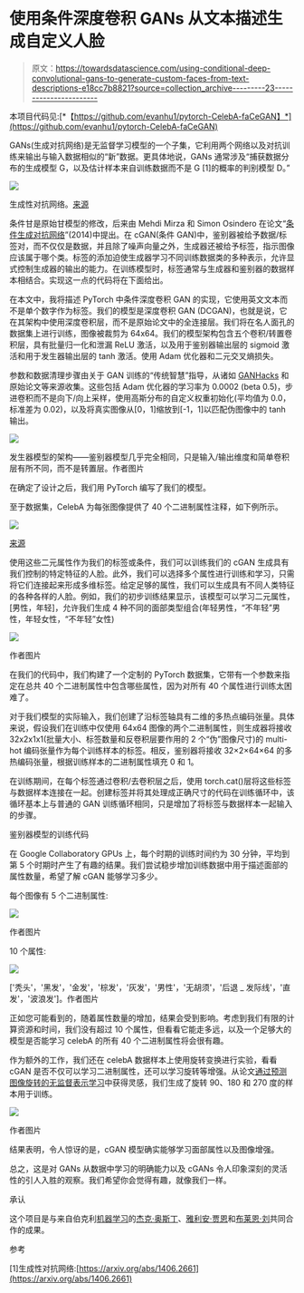 # 使用条件深度卷积 GANs 从文本描述生成自定义人脸

> 原文：<https://towardsdatascience.com/using-conditional-deep-convolutional-gans-to-generate-custom-faces-from-text-descriptions-e18cc7b8821?source=collection_archive---------23----------------------->

本项目代码见:[*【https://github.com/evanhu1/pytorch-CelebA-faCeGAN】*](https://github.com/evanhu1/pytorch-CelebA-faCeGAN)

GANs(生成对抗网络)是无监督学习模型的一个子集，它利用两个网络以及对抗训练来输出与输入数据相似的“新”数据。更具体地说，GANs 通常涉及“捕获数据分布的生成模型 G，以及估计样本来自训练数据而不是 G [1]的概率的判别模型 D。”

![](img/4d881f26bac80ce9f7f2df6b3cbcc7bc.png)

生成性对抗网络。[来源](https://developers.google.com/machine-learning/gan/gan_structure)

条件甘是原始甘模型的修改，后来由 Mehdi Mirza 和 Simon Osindero 在论文“[条件生成对抗网络](https://arxiv.org/abs/1411.1784)”(2014)中提出。在 cGAN(条件 GAN)中，鉴别器被给予数据/标签对，而不仅仅是数据，并且除了噪声向量之外，生成器还被给予标签，指示图像应该属于哪个类。标签的添加迫使生成器学习不同训练数据类的多种表示，允许显式控制生成器的输出的能力。在训练模型时，标签通常与生成器和鉴别器的数据样本相结合。实现这一点的代码将在下面给出。

在本文中，我将描述 PyTorch 中条件深度卷积 GAN 的实现，它使用英文文本而不是单个数字作为标签。我们的模型是深度卷积 GAN (DCGAN)，也就是说，它在其架构中使用深度卷积层，而不是原始论文中的全连接层。我们将在名人面孔的数据集上进行训练，图像被裁剪为 64x64。我们的模型架构包含五个卷积/转置卷积层，具有批量归一化和泄漏 ReLU 激活，以及用于鉴别器输出层的 sigmoid 激活和用于发生器输出层的 tanh 激活。使用 Adam 优化器和二元交叉熵损失。

参数和数据清理步骤由关于 GAN 训练的“传统智慧”指导，从诸如 [GANHacks](https://github.com/soumith/ganhacks) 和原始论文等来源收集。这些包括 Adam 优化器的学习率为 0.0002 (beta 0.5)，步进卷积而不是向下/向上采样，使用高斯分布的自定义权重初始化(平均值为 0.0，标准差为 0.02)，以及将真实图像从[0，1]缩放到[-1，1]以匹配伪图像中的 tanh 输出。

![](img/7179f4106b68553099d85c40b530b29c.png)

发生器模型的架构——鉴别器模型几乎完全相同，只是输入/输出维度和简单卷积层有所不同，而不是转置层。作者图片

在确定了设计之后，我们用 PyTorch 编写了我们的模型。

至于数据集，CelebA 为每张图像提供了 40 个二进制属性注释，如下例所示。

![](img/957be3e917599b66116c945172dc949f.png)

[来源](http://mmlab.ie.cuhk.edu.hk/projects/CelebA.html)

使用这些二元属性作为我们的标签或条件，我们可以训练我们的 cGAN 生成具有我们控制的特定特征的人脸。此外，我们可以选择多个属性进行训练和学习，只需将它们连接起来形成多维标签。给定足够的属性，我们可以生成具有不同人类特征的各种各样的人脸。例如，我们的初步训练结果显示，该模型可以学习二元属性，[男性，年轻]，允许我们生成 4 种不同的面部类型组合(年轻男性，“不年轻”男性，年轻女性，“不年轻”女性)

![](img/63c696c88d4a7cc563a7a8a123c49159.png)

作者图片

在我们的代码中，我们构建了一个定制的 PyTorch 数据集，它带有一个参数来指定在总共 40 个二进制属性中包含哪些属性，因为对所有 40 个属性进行训练太困难了。

对于我们模型的实际输入，我们创建了沿标签轴具有二维的多热点编码张量。具体来说，假设我们在训练中仅使用 64x64 图像的两个二进制属性，则生成器将接收 32x2x1x1(批量大小、标签数量和反卷积层要作用的 2 个“伪”图像尺寸)的 multi-hot 编码张量作为每个训练样本的标签。相反，鉴别器将接收 32×2×64×64 的多热编码张量，根据训练样本的二进制属性填充 0 和 1。

在训练期间，在每个标签通过卷积/去卷积层之后，使用 torch.cat()层将这些标签与数据样本连接在一起。创建标签并将其处理成正确尺寸的代码在训练循环中，该循环基本上与普通的 GAN 训练循环相同，只是增加了将标签与数据样本一起输入的步骤。

鉴别器模型的训练代码

在 Google Collaboratory GPUs 上，每个时期的训练时间约为 30 分钟，平均到第 5 个时期时产生了有趣的结果。我们尝试稳步增加训练数据中用于描述面部的属性数量，希望了解 cGAN 能够学习多少。

每个图像有 5 个二进制属性:

![](img/de5253b884303d8704a04033903e251b.png)

作者图片

10 个属性:

![](img/fc01bf3643dd37c909677f57cc8cd388.png)

['秃头'，'黑发'，'金发'，'棕发'，'灰发'，'男性'，'无胡须'，'后退 _ 发际线'，'直发'，'波浪发']。作者图片

正如您可能看到的，随着属性数量的增加，结果会受到影响。考虑到我们有限的计算资源和时间，我们没有超过 10 个属性，但看看它能走多远，以及一个足够大的模型是否能学习 celebA 的所有 40 个二进制属性将会很有趣。

作为额外的工作，我们还在 celebA 数据样本上使用旋转变换进行实验，看看 cGAN 是否不仅可以学习二进制属性，还可以学习旋转等增强。从论文[通过预测图像旋转的无监督表示学习](https://arxiv.org/abs/1803.07728)中获得灵感，我们生成了旋转 90、180 和 270 度的样本用于训练。

![](img/9dc052cbeae46341298241a3adbc2bd4.png)

作者图片

结果表明，令人惊讶的是，cGAN 模型确实能够学习面部属性以及图像增强。

总之，这是对 GANs 从数据中学习的明确能力以及 cGANs 令人印象深刻的灵活性的引人入胜的观察。我们希望你会觉得有趣，就像我们一样。

承认

这个项目是与来自伯克利[机器学习](https://ml.berkeley.edu/)的[杰克·奥斯丁](https://www.linkedin.com/in/jake-austin-371770199/)、[雅利安·贾恩](https://www.linkedin.com/in/aryan-jain-9101/)和[布莱恩·刘](https://www.linkedin.com/in/brian-liu-9b302816b/)共同合作的成果。

参考

[1]生成性对抗网络:[https://arxiv.org/abs/1406.2661](https://arxiv.org/abs/1406.2661)